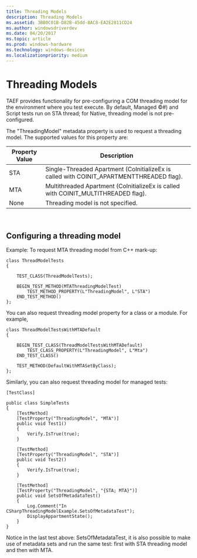 ```yaml
---
title: Threading Models
description: Threading Models
ms.assetid: 3BB0C01B-D82B-45dd-8AC8-EA2E2811CD24
ms.author: windowsdriverdev
ms.date: 04/20/2017
ms.topic: article
ms.prod: windows-hardware
ms.technology: windows-devices
ms.localizationpriority: medium
---
```


# Threading Models


TAEF provides functionality for pre-configuring a COM threading model for the environment where you test execute. By default, Managed ©\#) and Script tests run on STA thread; for Native, threading model is not pre-configured.

The "ThreadingModel" metadata property is used to request a threading model. The supported values for this property are:

| Property Value | Description                                                                               |
|----------------|-------------------------------------------------------------------------------------------|
| STA            | Single-Threaded Apartment (CoInitializeEx is called with COINIT\_APARTMENTTHREADED flag). |
| MTA            | Multithreaded Apartment (CoInitializeEx is called with COINIT\_MULTITHREADED flag).       |
| None           | Threading model is not specified.                                                         |

 

## <span id="Configuring_a_threading_model"></span><span id="configuring_a_threading_model"></span><span id="CONFIGURING_A_THREADING_MODEL"></span>Configuring a threading model


Example: To request MTA threading model from C++ mark-up:

```
class ThreadModelTests
{

    TEST_CLASS(ThreadModelTests);

    BEGIN_TEST_METHOD(MTAThreadingModelTest)
        TEST_METHOD_PROPERTY(L"ThreadingModel", L"STA")
    END_TEST_METHOD()
};
```

You can also request threading model property for a class or a module. For example,

```
class ThreadModelTestsWithMTADefault
{

    BEGIN_TEST_CLASS(ThreadModelTestsWithMTADefault)
        TEST_CLASS_PROPERTY(L"ThreadingModel", L"Mta")
    END_TEST_CLASS()

    TEST_METHOD(DefaultWithMTASetByClass);
};
```

Similarly, you can also request threading model for managed tests:

```
[TestClass]

public class SimpleTests
{
    [TestMethod]
    [TestProperty("ThreadingModel", "MTA")]
    public void Test1()
    {
        Verify.IsTrue(true);
    }

    [TestMethod]
    [TestProperty("ThreadingModel", "STA")]
    public void Test2()
    {
        Verify.IsTrue(true);
    }

    [TestMethod]
    [TestProperty("ThreadingModel", "{STA; MTA}")]
    public void SetsOfMetadataTest()
    {
        Log.Comment("In CSharpThreadingModelExample.SetsOfMetadataTest");
        DisplayAppartmentState();
    }
}
```

Notice in the last test above: SetsOfMetadataTest, it is also possible to make use of metadata sets and run the same test: first with STA threading model and then with MTA.

 

 





